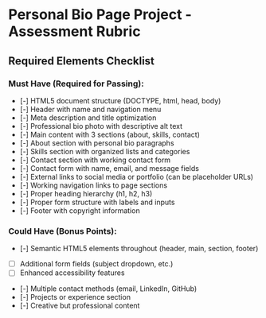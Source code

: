 
# Personal Bio Page Project - Assessment Rubric

## **Required Elements Checklist**

### **Must Have (Required for Passing):**
- [-] HTML5 document structure (DOCTYPE, html, head, body)
- [-] Header with name and navigation menu
- [-] Meta description and title optimization
- [-] Professional bio photo with descriptive alt text
- [-] Main content with 3 sections (about, skills, contact)
- [-] About section with personal bio paragraphs
- [-] Skills section with organized lists and categories
- [-] Contact section with working contact form
- [-] Contact form with name, email, and message fields
- [-] External links to social media or portfolio (can be placeholder URLs)
- [-] Working navigation links to page sections
- [-] Proper heading hierarchy (h1, h2, h3)
- [-] Proper form structure with labels and inputs
- [-] Footer with copyright information

### **Could Have (Bonus Points):**
- [-] Semantic HTML5 elements throughout (header, main, section, footer)
- [ ] Additional form fields (subject dropdown, etc.)
- [ ] Enhanced accessibility features
- [-] Multiple contact methods (email, LinkedIn, GitHub)
- [-] Projects or experience section
- [-] Creative but professional content

